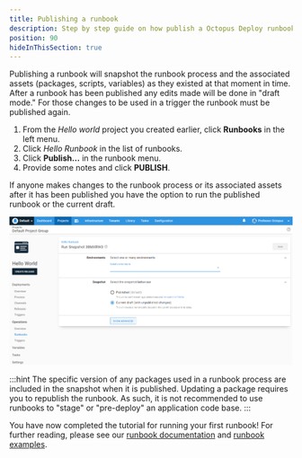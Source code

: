```yaml
---
title: Publishing a runbook
description: Step by step guide on how publish a Octopus Deploy runbook to use with triggers.
position: 90
hideInThisSection: true
---
```


Publishing a runbook will snapshot the runbook process and the associated assets (packages, scripts, variables) as they existed at that moment in time.  After a runbook has been published any edits made will be done in "draft mode."  For those changes to be used in a trigger the runbook must be published again.

1. From the *Hello world* project you created earlier, click **Runbooks** in the left menu.
1. Click *Hello Runbook* in the list of runbooks.
1. Click **Publish...** in the runbook menu.
1. Provide some notes and click **PUBLISH**.

If anyone makes changes to the runbook process or its associated assets after it has been published you have the option to run the published runbook or the current draft.

![Running a runbook after it was published and changes were detected](images/run-runbook-post-publish-changes.png)

:::hint
The specific version of any packages used in a runbook process are included in the snapshot when it is published.  Updating a package requires you to republish the runbook.  As such, it is not recommended to use runbooks to "stage" or "pre-deploy" an application code base.
:::

You have now completed the tutorial for running your first runbook!  For further reading, please see our [runbook documentation](/docs/runbooks/index.md) and [runbook examples](/docs/runbooks/runbook-examples/index.md).